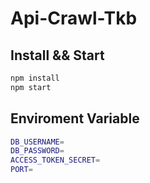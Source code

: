 # Api-Crawl-Tkb

## Install && Start


```bash
npm install
npm start
```
## Enviroment Variable
```bash
DB_USERNAME=
DB_PASSWORD=
ACCESS_TOKEN_SECRET=
PORT=
```

